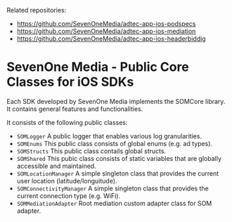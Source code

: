 Related repositories:
- https://github.com/SevenOneMedia/adtec-app-ios-podspecs
- https://github.com/SevenOneMedia/adtec-app-ios-mediation
- https://github.com/SevenOneMedia/adtec-app-ios-headerbiddig

# SevenOne Media - Public Core Classes for iOS SDKs

Each SDK developed by SevenOne Media implements the SOMCore library. It contains general features and functionalities.

It consists of the following public classes:

- `SOMLogger` A public logger that enables various log granularities.
- `SOMEnums` This public class consists of global enums (e.g. ad types).
- `SOMStructs` This public class contails global structs.
- `SOMShared` This pubic class consists of static variables that are globally accessible and maintained.
- `SOMLocationManager` A simple singleton class that provides the current user location (latitude/longuitude).
- `SOMConnectivityManager` A simple singleton class that provides the current connection type (e.g. WiFi).
- `SOMMediationAdapter` Root mediation custom adapter class for SOM adapter.
